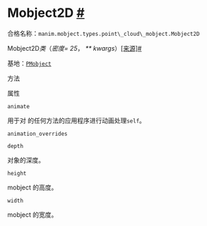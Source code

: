# Mobject2D [#](#mobject2d "此标题的固定链接")

合格名称：`manim.mobject.types.point\_cloud\_mobject.Mobject2D`

Mobject2D*类*（_密度= 25_， _\*\* kwargs_）[\[来源\]](../_modules/manim/mobject/types/point_cloud_mobject.html#Mobject2D)[#](#manim.mobject.types.point_cloud_mobject.Mobject2D "此定义的固定链接")

基地：[`PMobject`](manim.mobject.types.point_cloud_mobject.PMobject.html#manim.mobject.types.point_cloud_mobject.PMobject "manim.mobject.types.point_cloud_mobject.PMobject")

方法

属性

`animate`

用于对 的任何方法的应用程序进行动画处理`self`。

`animation_overrides`

`depth`

对象的深度。

`height`

mobject 的高度。

`width`

mobject 的宽度。

